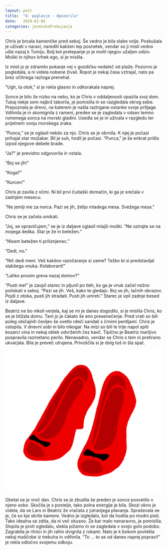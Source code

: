 ```yaml
---
layout: post
title:  "8. poglavje - Opozorilo"
date:   2020-01-05
categories: jesenskaPrebujanja
---
```

Chris je brcala kamenčke pred seboj. Še vedno je bila slabe volje. Poskušala je uživati v naravi, narediti kakšen lep posnetek, vendar so ji misli vedno ušle nazaj k Tomiju. Bolj kot pretepanje jo je motil njegov užaljen odziv. Moški in njihov krhek ego, si je mislila.

Iz misli jo je zdramilo pokanje vej v gozdičku nedaleč od plaže. Pozorno je pogledala, a ni videla nobene živali. Ropot je nekaj časa vztrajal, nato pa brez očitnega razloga prenehal.

"Ugh, ta otok," si je rekla glasno in odkorakala naprej.

Sonce je bilo že nizko na nebu, ko je Chris v oddaljenosti opazila svoj dom. Tukaj nekje sem najbrž taborila, je pomislila in se razgledala okrog sebe. Prepoznala je drevo, na katerem je našla raztrgane ostanke svoje prtljage. Vdihnila je in skomignila z rameni, preden se je zagledala v odsev temno rumenega sonca na morski gladini. Usedla se je in uživala v razgledu ter prijetnem vonju morskega zraka. 

“Punca,” se je oglasil nekdo za njo. Chris se je obrnila. K njej je počasi prihajal star možakar. Bil je suh, hodil je počasi. “Punca,” je še enkrat prišlo izpod njegove debele brade.

“Ja?” je previdno odgovorila in vstala.

“Boj se jih!”

“Koga?”

“Kurcev!”

Chris je zavila z očmi. Ni bil prvi čudaški domačin, ki ga je srečala v zadnjem mesecu.

“Ne jemlji me za norca. Pazi se jih, želijo mladega mesa. Svežega mesa.”

Chris se je začela umikati.

“Joj, se opravičujem,” se je iz daljave oglasil mlajši moški. “Ne ozirajte se na mojega dedka. Star je že in betežen.”

“Nisem betežen ti priliznjenec.”

“Dedi, no."

“Nič dedi meni. Veš kakšno razočaranje si zame? Težko bi si predstavljal slabšega vnuka. Kolaborant!”

“Lahko prosim greva nazaj domov?”

“Pusti me!” je zavpil starec in pljunil po tleh, ko ga je vnuk začel nežno potiskati s seboj. “Pazi se jih. Veš, kako te gledajo. Boj se jih, lačnih obrazov. Pojdi z otoka, pusti jih stradati. Pusti jih umreti.” Starec je vpil zadnje besed iz daljave.

Beatriz ne bo nikoli verjela, kaj se mi je danes dogodilo, si je mislila Chris, ko se je bližala domu. Tam jo je čakalo še eno presenečenje. Pred vrati so bili poleg običajnih čevljev še svetlo rdeči sandali s črnimi pentljami. Chris je vstopila. V dnevni sobi ni bilo nikogar. Na mizi so bili le trije napol spiti kozarci vina in nekaj oblek odvrženih čez kavč. Tipično je Beatriz marljivo pospravila razmetano perilo. Nenavadno, vendar se Chris s tem ni pretirano ukvarjala. Bila je preveč utrujena. Privoščila si je dolg tuš in šla spat.

![2020-01-05-jp8-opozorilo.png](/assets/ilustracije/jesenskaPrebujanja/2020-01-05-jp8-opozorilo.png)

Obetal se je vroč dan. Chris se je zbudila še preden je sonce posvetilo v njeno sobo. Skočila je s postelje, tako polna energije je bila. Skozi okno je videla, da se Lars in Beatriz že vračata z jutranjega plavanja. Spraševala se je, če so kje skrite kamere. Vedno je izgledalo, kot da hodita po modni pisti. Tako idealna se zdita, da ni več okusno. Že kar malo nenaravno, je pomislila. Stopila je proti ogledalu, slekla pižamo in se zagledala v svojo golo podobo. Zagrabila je ritnici in jih rahlo dvignila z rokami. Nato je k bokom povlekla nekaj maščobe iz trebuha in vdihnila. “To … to se od danes naprej popravi!” je rekla odločno svojemu odboju.